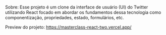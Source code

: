 Sobre:
Esse projeto é um clone da interface de usuário (UI) do Twitter utilizando React focado em abordar os fundamentos dessa tecnologia como componentização, propriedades, estado, formulários, etc.

Preview do projeto:
https://masterclass-react-two.vercel.app/
